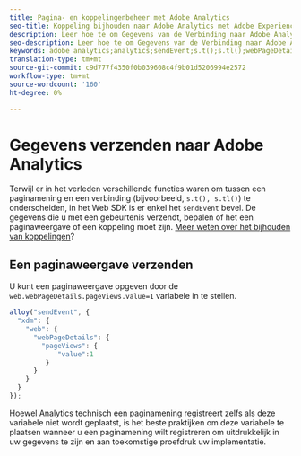 ```yaml
---
title: Pagina- en koppelingenbeheer met Adobe Analytics
seo-title: Koppeling bijhouden naar Adobe Analytics met Adobe Experience Platform Web SDK
description: Leer hoe te om Gegevens van de Verbinding naar Adobe Analytics met het Web SDK van het Experience Platform te verzenden
seo-description: Leer hoe te om Gegevens van de Verbinding naar Adobe Analytics met het Web SDK van het Experience Platform te verzenden
keywords: adobe analytics;analytics;sendEvent;s.t();s.tl();webPageDetails;pageViews;webInteraction;web Interaction;page views;link tracking;links;track links;clickCollection;click collection;
translation-type: tm+mt
source-git-commit: c9d777f4350f0b039608c4f9b01d5206994e2572
workflow-type: tm+mt
source-wordcount: '160'
ht-degree: 0%

---
```



# Gegevens verzenden naar Adobe Analytics

Terwijl er in het verleden verschillende functies waren om tussen een paginamening en een verbinding (bijvoorbeeld, `s.t(), s.tl()`) te onderscheiden, in het Web SDK is er enkel het `sendEvent` bevel. De gegevens die u met een gebeurtenis verzendt, bepalen of het een paginaweergave of een koppeling moet zijn. [Meer weten over het bijhouden van koppelingen](../track-links.md)?

## Een paginaweergave verzenden

U kunt een paginaweergave opgeven door de `web.webPageDetails.pageViews.value=1` variabele in te stellen.

```javascript
alloy("sendEvent", {
  "xdm": {
    "web": {
      "webPageDetails": {
        "pageViews": {
            "value":1
         }
      }
    }
  }
});
```

Hoewel Analytics technisch een paginamening registreert zelfs als deze variabele niet wordt geplaatst, is het beste praktijken om deze variabele te plaatsen wanneer u een paginamening wilt registreren om uitdrukkelijk in uw gegevens te zijn en aan toekomstige proefdruk uw implementatie.
